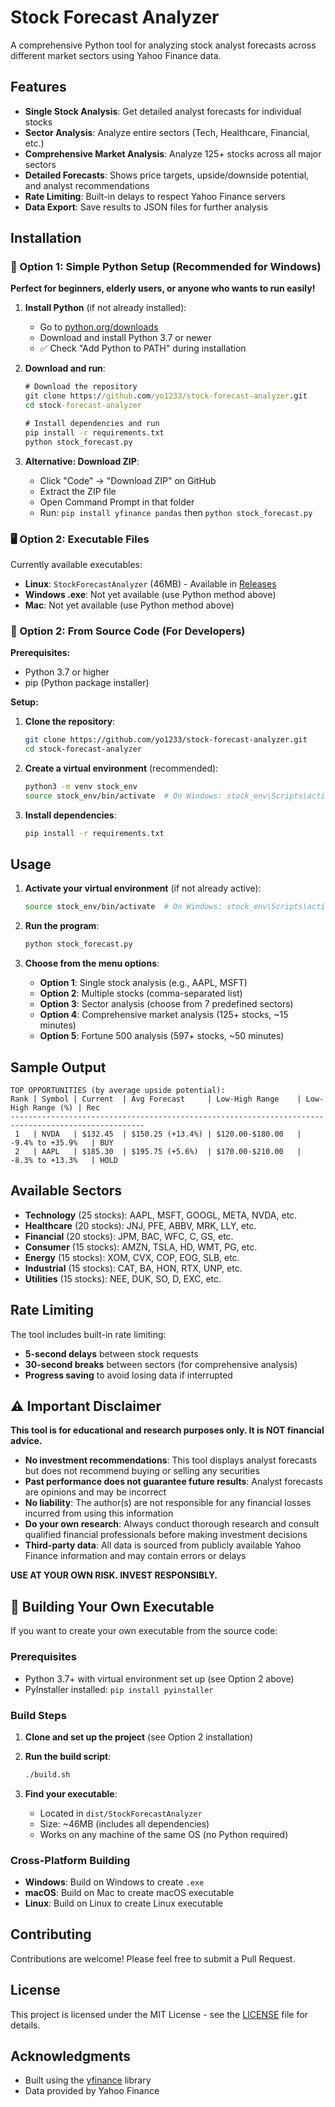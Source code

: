 # Stock Forecast Analyzer

A comprehensive Python tool for analyzing stock analyst forecasts across different market sectors using Yahoo Finance data.

## Features

- **Single Stock Analysis**: Get detailed analyst forecasts for individual stocks
- **Sector Analysis**: Analyze entire sectors (Tech, Healthcare, Financial, etc.)
- **Comprehensive Market Analysis**: Analyze 125+ stocks across all major sectors
- **Detailed Forecasts**: Shows price targets, upside/downside potential, and analyst recommendations
- **Rate Limiting**: Built-in delays to respect Yahoo Finance servers
- **Data Export**: Save results to JSON files for further analysis

## Installation

### 🚀 Option 1: Simple Python Setup (Recommended for Windows)

**Perfect for beginners, elderly users, or anyone who wants to run easily!**

1. **Install Python** (if not already installed):
   - Go to [python.org/downloads](https://www.python.org/downloads/)
   - Download and install Python 3.7 or newer
   - ✅ Check "Add Python to PATH" during installation

2. **Download and run**:
   ```cmd
   # Download the repository
   git clone https://github.com/yo1233/stock-forecast-analyzer.git
   cd stock-forecast-analyzer
   
   # Install dependencies and run
   pip install -r requirements.txt
   python stock_forecast.py
   ```

3. **Alternative: Download ZIP**:
   - Click "Code" → "Download ZIP" on GitHub
   - Extract the ZIP file
   - Open Command Prompt in that folder
   - Run: `pip install yfinance pandas` then `python stock_forecast.py`

### 🖥️ Option 2: Executable Files 

Currently available executables:
- **Linux**: `StockForecastAnalyzer` (46MB) - Available in [Releases](https://github.com/yo1233/stock-forecast-analyzer/releases)
- **Windows .exe**: Not yet available (use Python method above)
- **Mac**: Not yet available (use Python method above)

### 🔧 Option 2: From Source Code (For Developers)

**Prerequisites:**
- Python 3.7 or higher
- pip (Python package installer)

**Setup:**

1. **Clone the repository**:
   ```bash
   git clone https://github.com/yo1233/stock-forecast-analyzer.git
   cd stock-forecast-analyzer
   ```

2. **Create a virtual environment** (recommended):
   ```bash
   python3 -m venv stock_env
   source stock_env/bin/activate  # On Windows: stock_env\Scripts\activate
   ```

3. **Install dependencies**:
   ```bash
   pip install -r requirements.txt
   ```

## Usage

1. **Activate your virtual environment** (if not already active):
   ```bash
   source stock_env/bin/activate  # On Windows: stock_env\Scripts\activate
   ```

2. **Run the program**:
   ```bash
   python stock_forecast.py
   ```

3. **Choose from the menu options**:
   - **Option 1**: Single stock analysis (e.g., AAPL, MSFT)
   - **Option 2**: Multiple stocks (comma-separated list)
   - **Option 3**: Sector analysis (choose from 7 predefined sectors)
   - **Option 4**: Comprehensive market analysis (125+ stocks, ~15 minutes)
   - **Option 5**: Fortune 500 analysis (597+ stocks, ~50 minutes)

## Sample Output

```
TOP OPPORTUNITIES (by average upside potential):
Rank | Symbol | Current  | Avg Forecast     | Low-High Range    | Low-High Range (%) | Rec
----------------------------------------------------------------------------------------------------
 1   | NVDA   | $132.45  | $150.25 (+13.4%) | $120.00-$180.00   | -9.4% to +35.9%   | BUY
 2   | AAPL   | $185.30  | $195.75 (+5.6%)  | $170.00-$210.00   | -8.3% to +13.3%   | HOLD
```

## Available Sectors

- **Technology** (25 stocks): AAPL, MSFT, GOOGL, META, NVDA, etc.
- **Healthcare** (20 stocks): JNJ, PFE, ABBV, MRK, LLY, etc.
- **Financial** (20 stocks): JPM, BAC, WFC, C, GS, etc.
- **Consumer** (15 stocks): AMZN, TSLA, HD, WMT, PG, etc.
- **Energy** (15 stocks): XOM, CVX, COP, EOG, SLB, etc.
- **Industrial** (15 stocks): CAT, BA, HON, RTX, UNP, etc.
- **Utilities** (15 stocks): NEE, DUK, SO, D, EXC, etc.

## Rate Limiting

The tool includes built-in rate limiting:
- **5-second delays** between stock requests
- **30-second breaks** between sectors (for comprehensive analysis)
- **Progress saving** to avoid losing data if interrupted

## ⚠️ Important Disclaimer

**This tool is for educational and research purposes only. It is NOT financial advice.**

- **No investment recommendations**: This tool displays analyst forecasts but does not recommend buying or selling any securities
- **Past performance does not guarantee future results**: Analyst forecasts are opinions and may be incorrect
- **No liability**: The author(s) are not responsible for any financial losses incurred from using this information
- **Do your own research**: Always conduct thorough research and consult qualified financial professionals before making investment decisions
- **Third-party data**: All data is sourced from publicly available Yahoo Finance information and may contain errors or delays

**USE AT YOUR OWN RISK. INVEST RESPONSIBLY.**

## 🔨 Building Your Own Executable

If you want to create your own executable from the source code:

### Prerequisites
- Python 3.7+ with virtual environment set up (see Option 2 above)
- PyInstaller installed: `pip install pyinstaller`

### Build Steps
1. **Clone and set up the project** (see Option 2 installation)

2. **Run the build script**:
   ```bash
   ./build.sh
   ```

3. **Find your executable**:
   - Located in `dist/StockForecastAnalyzer`
   - Size: ~46MB (includes all dependencies)
   - Works on any machine of the same OS (no Python required)

### Cross-Platform Building
- **Windows**: Build on Windows to create `.exe`
- **macOS**: Build on Mac to create macOS executable  
- **Linux**: Build on Linux to create Linux executable

## Contributing

Contributions are welcome! Please feel free to submit a Pull Request.

## License

This project is licensed under the MIT License - see the [LICENSE](LICENSE) file for details.

## Acknowledgments

- Built using the [yfinance](https://github.com/ranaroussi/yfinance) library
- Data provided by Yahoo Finance